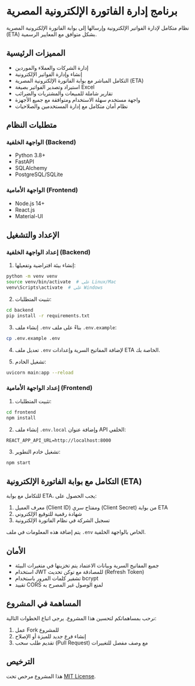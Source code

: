 # برنامج إدارة الفاتورة الإلكترونية المصرية

نظام متكامل لإدارة الفواتير الإلكترونية وإرسالها إلى بوابة الفاتورة الإلكترونية المصرية (ETA) بشكل متوافق مع المعايير الرسمية.

## المميزات الرئيسية

- إدارة الشركات والعملاء والموردين
- إنشاء وإدارة الفواتير الإلكترونية
- التكامل المباشر مع بوابة الفاتورة الإلكترونية المصرية (ETA)
- استيراد وتصدير الفواتير بصيغة Excel
- تقارير شاملة للمبيعات والمشتريات والضرائب
- واجهة مستخدم سهلة الاستخدام ومتوافقة مع جميع الأجهزة
- نظام أمان متكامل مع إدارة المستخدمين والصلاحيات

## متطلبات النظام

### الواجهة الخلفية (Backend)

- Python 3.8+
- FastAPI
- SQLAlchemy
- PostgreSQL/SQLite

### الواجهة الأمامية (Frontend)

- Node.js 14+
- React.js
- Material-UI

## الإعداد والتشغيل

### إعداد الواجهة الخلفية (Backend)

1. إنشاء بيئة افتراضية وتفعيلها:

```bash
python -m venv venv
source venv/bin/activate  # على Linux/Mac
venv\Scripts\activate  # على Windows
```

2. تثبيت المتطلبات:

```bash
cd backend
pip install -r requirements.txt
```

3. إنشاء ملف `.env` بناءً على ملف `.env.example`:

```bash
cp .env.example .env
```

4. تعديل ملف `.env` لإضافة المفاتيح السرية وإعدادات ETA الخاصة بك.

5. تشغيل الخادم:

```bash
uvicorn main:app --reload
```

### إعداد الواجهة الأمامية (Frontend)

1. تثبيت المتطلبات:

```bash
cd frontend
npm install
```

2. إنشاء ملف `.env.local` وإضافة عنوان API الخلفي:

```
REACT_APP_API_URL=http://localhost:8000
```

3. تشغيل خادم التطوير:

```bash
npm start
```

## التكامل مع بوابة الفاتورة الإلكترونية (ETA)

للتكامل مع بوابة ETA، يجب الحصول على:

1. معرف العميل (Client ID) ومفتاح سري (Client Secret) من بوابة ETA
2. شهادة رقمية للتوقيع الإلكتروني
3. تسجيل الشركة في نظام الفاتورة الإلكترونية

يتم إضافة هذه المعلومات في ملف `.env` الخاص بالواجهة الخلفية.

## الأمان

- جميع المفاتيح السرية وبيانات الاعتماد يتم تخزينها في متغيرات البيئة
- استخدام JWT للمصادقة مع توكن تحديث (Refresh Token)
- تشفير كلمات المرور باستخدام bcrypt
- تقييد CORS لمنع الوصول غير المصرح به

## المساهمة في المشروع

نرحب بمساهماتكم لتحسين هذا المشروع. يرجى اتباع الخطوات التالية:

1. عمل Fork للمشروع
2. إنشاء فرع جديد للميزة أو الإصلاح
3. تقديم طلب سحب (Pull Request) مع وصف مفصل للتغييرات

## الترخيص

هذا المشروع مرخص تحت [MIT License](LICENSE).
